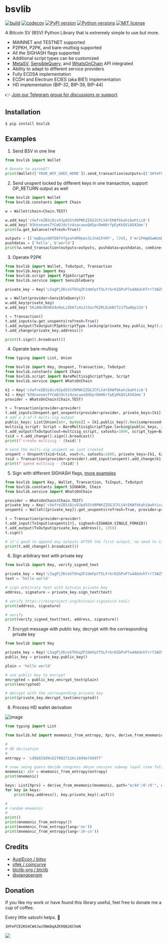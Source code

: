 # bsvlib

[![build](https://github.com/gitzhou/bsvlib/actions/workflows/build.yml/badge.svg)](https://github.com/gitzhou/bsvlib/actions/workflows/build.yml)
[![codecov](https://codecov.io/gh/gitzhou/bsvlib/branch/master/graph/badge.svg?token=ZD1AS8JG9W)](https://codecov.io/gh/gitzhou/bsvlib)
[![PyPI version](https://img.shields.io/pypi/v/bsvlib)](https://pypi.org/project/bsvlib)
[![Python versions](https://img.shields.io/pypi/pyversions/bsvlib)](https://pypi.org/project/bsvlib)
[![MIT license](https://img.shields.io/badge/license-MIT-blue)](https://en.wikipedia.org/wiki/MIT_License)

A Bitcoin SV (BSV) Python Library that is extremely simple to use but more.

- MAINNET and TESTNET supported
- P2PKH, P2PK, and bare-multisig supported
- All the SIGHASH flags supported
- Additional script types can be customized
- [MetaSV](https://metasv.com/), [SensibleQuery](https://api.sensiblequery.com/swagger/index.html), and [WhatsOnChain](https://developers.whatsonchain.com/) API integrated
- Ability to adapt to different service providers
- Fully ECDSA implementation
- ECDH and Electrum ECIES (aka BIE1) implementation
- HD implementation (BIP-32, BIP-39, BIP-44)

👉 [Join our Telegram group for discussions or support](https://t.me/bsvlib).

## Installation

```
$ pip install bsvlib
```

## Examples

1. Send BSV in one line

```python
from bsvlib import Wallet

# Donate to aaron67!
print(Wallet(['YOUR_WIF_GOES_HERE']).send_transaction(outputs=[('1HYeFCE2KG4CW4Jwz5NmDqAZK9Q626ChmN', 724996)]))
```

2. Send unspent locked by different keys in one transaction, support OP_RETURN output as well

```python
from bsvlib import Wallet
from bsvlib.constants import Chain

w = Wallet(chain=Chain.TEST)

w.add_key('cVwfreZB3i8iv9JpdSStd9PWhZZGGJCFLS4rEKWfbkahibwhticA')
w.add_key('93UnxexmsTYCmDJdctz4zacuwxQd5prDmH6rfpEyKkQViAVA3me')
print(w.get_balance(refresh=True))

outputs = [('mqBuyzdHfD87VfgxaYeM9pex3sJn4ihYHY', 724), ('mr1FHq6GwWzmD1y8Jxq6rNDGsiiQ9caF7r', 996)]
pushdatas = ['hello', b'world']
print(w.send_transaction(outputs=outputs, pushdatas=pushdatas, combine=True))
```

3. Operate P2PK

```python
from bsvlib import Wallet, TxOutput, Transaction
from bsvlib.keys import Key
from bsvlib.script import P2pkScriptType
from bsvlib.service import SensibleQuery

private_key = Key('L5agPjZKceSTkhqZF2dmFptT5LFrbr6ZGPvP7u4A6dvhTrr71WZ9')

w = Wallet(provider=SensibleQuery())
w.add_key(private_key)
w.add_key('5KiANv9EHEU4o9oLzZ6A7z4xJJ3uvfK2RLEubBtTz1fSwAbpJ2U')

t = Transaction()
t.add_inputs(w.get_unspents(refresh=True))
t.add_output(TxOutput(P2pkScriptType.locking(private_key.public_key().serialize()), 996, P2pkScriptType()))
t.add_change(private_key.address())

print(t.sign().broadcast())
```

4. Operate bare-multisig

```python
from typing import List, Union

from bsvlib import Key, Unspent, Transaction, TxOutput
from bsvlib.constants import Chain
from bsvlib.script import BareMultisigScriptType, Script
from bsvlib.service import WhatsOnChain

k1 = Key('cVwfreZB3i8iv9JpdSStd9PWhZZGGJCFLS4rEKWfbkahibwhticA')
k2 = Key('93UnxexmsTYCmDJdctz4zacuwxQd5prDmH6rfpEyKkQViAVA3me')
provider = WhatsOnChain(Chain.TEST)

t = Transaction(provider=provider)
t.add_inputs(Unspent.get_unspents(provider=provider, private_keys=[k1]))
# add a 2-of-3 multi-sig output
public_keys: List[Union[str, bytes]] = [k1.public_key().hex(compressed=False), Key().public_key().hex(), k2.public_key().serialize()]
multisig_script: Script = BareMultisigScriptType.locking(public_keys, 2)
t.add_output(TxOutput(out=multisig_script, satoshi=1000, script_type=BareMultisigScriptType()))
txid = t.add_change().sign().broadcast()
print(f'create multisig - {txid}')

# send the multi-sig unspent we just created
unspent = Unspent(txid=txid, vout=0, satoshi=1000, private_keys=[k1, k2], locking_script=multisig_script, script_type=BareMultisigScriptType())
txid = Transaction(provider=provider).add_input(unspent).add_change(k1.address()).sign().broadcast()
print(f'spend multisig - {txid}')
```

5. Sign with different SIGHASH flags, [more examples](https://github.com/gitzhou/bsvlib/tree/master/examples)

```python
from bsvlib import Key, Wallet, Transaction, TxInput, TxOutput
from bsvlib.constants import SIGHASH, Chain
from bsvlib.service import WhatsOnChain

provider = WhatsOnChain(Chain.TEST)
private_key = Key('cVwfreZB3i8iv9JpdSStd9PWhZZGGJCFLS4rEKWfbkahibwhticA')
unspents = Wallet([private_key]).get_unspents(refresh=True, provider=provider)

t = Transaction(provider=provider)
t.add_input(TxInput(unspents[0], sighash=SIGHASH.SINGLE_FORKID))
t.add_output(TxOutput(private_key.address(), 135))
t.sign()

# it's good to append any outputs AFTER the first output, no need to sign, can broadcast directly
print(t.add_change().broadcast())
```

6. Sign arbitrary text with private key

```python
from bsvlib import Key, verify_signed_text

private_key = Key('L5agPjZKceSTkhqZF2dmFptT5LFrbr6ZGPvP7u4A6dvhTrr71WZ9')
text = 'hello world'

# sign arbitrary text with bitcoin private key
address, signature = private_key.sign_text(text)

# verify https://reinproject.org/bitcoin-signature-tool/
print(address, signature)

# verify
print(verify_signed_text(text, address, signature))
```

7. Encrypt message with public key, decrypt with the corresponding private key

```python
from bsvlib import Key

private_key = Key('L5agPjZKceSTkhqZF2dmFptT5LFrbr6ZGPvP7u4A6dvhTrr71WZ9')
public_key = private_key.public_key()

plain = 'hello world'

# use public key to encrypt
encrypted = public_key.encrypt_text(plain)
print(encrypted)

# decrypt with the corresponding private key
print(private_key.decrypt_text(encrypted))
```

8. Process HD wallet derivation

![image](https://user-images.githubusercontent.com/1585505/150875831-2663e158-b00d-4089-8276-1ad72e335d28.png)

```python
from typing import List

from bsvlib.hd import mnemonic_from_entropy, Xprv, derive_from_mnemonic

#
# HD derivation
#
entropy = 'cd9b819d9c62f0027116c1849e7d497f'

# snow swing guess decide congress abuse session subway loyal view false zebra
mnemonic: str = mnemonic_from_entropy(entropy)
print(mnemonic)

keys: List[Xprv] = derive_from_mnemonic(mnemonic, path="m/44'/0'/0'", change=1, index_start=0, index_end=5)
for key in keys:
    print(key.address(), key.private_key().wif())

#
# random mnemonic
#
print()
print(mnemonic_from_entropy())
print(mnemonic_from_entropy(lang='en'))
print(mnemonic_from_entropy(lang='zh-cn'))
```

## Credits

- [AustEcon / bitsv](https://github.com/AustEcon/bitsv)
- [ofek / coincurve](https://github.com/ofek/coincurve/)
- [btclib-org / btclib](https://github.com/btclib-org/btclib)
- [@xiangpengm](https://github.com/xiangpengm)

## Donation

If you like my work or have found this library useful, feel free to donate me a cup of coffee.

Every little satoshi helps. 👏

```
1HYeFCE2KG4CW4Jwz5NmDqAZK9Q626ChmN
```

![](https://aaron67-public.oss-cn-beijing.aliyuncs.com/202201200232249.png?x-oss-process=image/resize,p_50)
